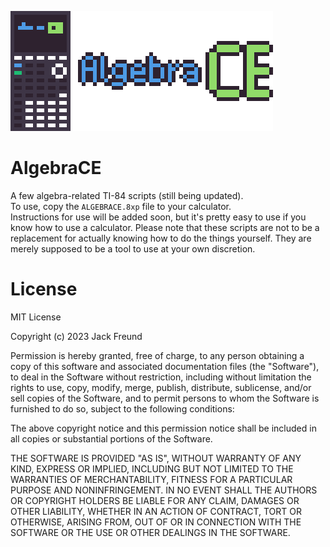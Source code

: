 ![](logo.png)

# AlgebraCE
A few algebra-related TI-84 scripts (still being updated).  
To use, copy the `ALGEBRACE.8xp` file to your calculator.  
Instructions for use will be added soon, but it's pretty easy to use if you know how to use a calculator.
Please note that these scripts are not to be a replacement for actually knowing how to do the things yourself. They are merely supposed to be a tool to use at your own discretion.

# License
MIT License

Copyright (c) 2023 Jack Freund

Permission is hereby granted, free of charge, to any person obtaining a copy of this software and associated documentation files (the "Software"), to deal in the Software without restriction, including without limitation the rights to use, copy, modify, merge, publish, distribute, sublicense, and/or sell copies of the Software, and to permit persons to whom the Software is furnished to do so, subject to the following conditions:

The above copyright notice and this permission notice shall be included in all copies or substantial portions of the Software.

THE SOFTWARE IS PROVIDED "AS IS", WITHOUT WARRANTY OF ANY KIND, EXPRESS OR IMPLIED, INCLUDING BUT NOT LIMITED TO THE WARRANTIES OF MERCHANTABILITY, FITNESS FOR A PARTICULAR PURPOSE AND NONINFRINGEMENT. IN NO EVENT SHALL THE AUTHORS OR COPYRIGHT HOLDERS BE LIABLE FOR ANY CLAIM, DAMAGES OR OTHER LIABILITY, WHETHER IN AN ACTION OF CONTRACT, TORT OR OTHERWISE, ARISING FROM, OUT OF OR IN CONNECTION WITH THE SOFTWARE OR THE USE OR OTHER DEALINGS IN THE SOFTWARE.

